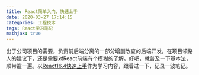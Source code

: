 ```yaml
---
title: React简单入门、快速上手
date: 2020-03-27 17:14:15
categories: 工程技术
tags: React学习笔记
mathjax: true
---
```


出于公司项目的需要，负责前后端分离的一部分增删改查的后端开发，在项目领路人的建议下，还是需要对React前端有个模糊的了解。好吧，就普及一下基本法，顺带遛一遍。<!--more-->以[React16.4快速上手](https://www.imooc.com/learn/1023)作为学习内容，跟着过一下，记录一波笔记。

